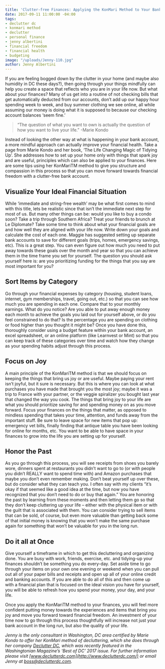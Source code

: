```yaml
---
title: 'Clutter-free Finances: Applying the KonMari Method to Your Bank Account'
date: 2017-09-11 11:00:00 -04:00
tags:
- declutter dc
- konmari method
- declutter
- personal finance
- jenny albertini
- financial freedom
- financial health
- budgeting
image: "/uploads/Jenny-110.jpg"
author: Jenny Albertini
---
```


If you are feeling bogged down by the clutter in your home (and maybe also humidity in DC these days?), then going through your things mindfully can help you create a space that reflects who you are in your life now.  But what about your finances?  Many of us get into a routine of not checking bills that get automatically deducted from our accounts, don’t add up our happy hour spending week to week, and buy summer clothing we see online, all while assuming our money is doing what it is supposed to because our checking account balances ‘seem fine.’

> “The question of what you want to own is actually the question of how you want to live your life.”
> -Marie Kondo

Instead of looking the other way at what is happening in your bank account, a more mindful approach can actually improve your financial health.  Take a page from Marie Kondo and her book, ‘The Life Changing Magic of Tidying Up’.  She addresses how to set up your home only with things that spark joy and are useful, principles which can also be applied to your finances.  Here are some tips using her KonMariTM method to give you structure and compassion in this process so that you can move forward towards financial freedom with a clutter-free bank account.

## Visualize Your Ideal Financial Situation

While ‘immediate and string-free wealth’ may be what first comes to mind with this title, lets be realistic since that isn’t the immediate next step for most of us.  But many other things can be:  would you like to buy a condo soon?  Take a trip through Southern Africa?  Treat your friends to brunch at Le Diplomate?  Take some time to think about what your financial goals are and how well they are aligned with your life now. Write down your goals and calculate the cost of each one. Maggie has suggested setting up separate bank accounts to save for different goals (trips, homes, emergency savings, etc).  This is a great step.  You can even figure out how much you need to put away towards these goals over the month and year so that you can achieve them in the time frame you set for yourself.  The question you should ask yourself here is: are you prioritizing funding for the things that you say are most important for you?

## Sort Items by Category

Go through your financial expenses by category (housing, student loans, internet, gym memberships, travel, going out, etc.) so that you can see how much you are spending in each one.  Compare that to your monthly earnings.  What do you notice?  Are you able to put away enough money each month to achieve the goals you laid out for yourself above, or do you feel constrained to do that?  Is the percentage you are spending on clothing or food higher than you thought it might be? Once you have done this, thoroughly consider using a budget feature within your bank account, an excel spreadsheet, or an online platform (like Learnvest or Mint) so that you can keep track of these categories over time and watch how they change as your spending habits adjust through this process.

## Focus on Joy

A main principle of the KonMariTM method is that we should focus on keeping the things that bring us joy or are useful.  Maybe paying your rent isn’t joyful, but it sure is necessary.  But this is where you can look at what purchases you have made that brought you the most joy; maybe it was a trip to France with your partner, or the veggie spiralizer you bought last year that changed the way you cook. The things that bring joy to your life are what you should prioritize saving for and spending money on as you move forward.  Focus your finances on the things that matter, as opposed to mindless spending that takes your time, attention, and funds away from the important stuff.  Be sure to leave space for new items that pop up: emergency vet bills, finally finding that antique table you have been looking for online for months, etc.  You want to be able to have space in your finances to grow into the life you are setting up for yourself.

## Honor the Past

As you go through this process, you will see receipts from shoes you barely wore, dinners spent at restaurants you didn’t want to go to (or with people you didn’t REALLY want to spend time with) and Amazon purchases that maybe you don’t even remember making.  Don’t beat yourself up over these, but do consider what they can teach you.  I often say with my clients “it’s okay if that seemed like a good idea at the time, but now you have recognized that you don’t need to do or buy that again.”  You are honoring the past by learning from these moments and then letting them go so that they don’t keep cluttering up your life – either with the physical item or with the guilt that is associated with them.  You can consider trying to sell items that can be sold, of course, but even more valuable than getting back some of that initial money is knowing that you won’t make the same purchase again for something that won’t be valuable for you in the long run.

## Do it all at Once

Give yourself a timeframe in which to get this decluttering and organizing done.  You are busy with work, friends, exercise, etc. and tidying-up your finances shouldn’t be something you do every-day.  Set aside time to go through your items on your own one evening or weekend when you can pull out all of your paper bills and receipts and open up all of your online credit and banking accounts.  If you are able to do all of this and then come up with a financial plan that is focused on the ideal vision you have for yourself, you will be able to refresh how you spend your money, your day, and your life.

Once you apply the KonMariTM method to your finances, you will feel more confident putting money towards the experiences and items that bring you joy and move you forward toward financial freedom. An investment of your time now to go through this process thoughtfully will increase not just your bank account in the long run, but also the quality of your life.

*Jenny is the only consultant in Washington, DC area certified by Marie Kondo to offer her KonMari method of decluttering, which she does through her company [Declutter DC](https://declutterdc.com/), which was recently featured in the Washingtonian Magazine’s ‘Best of DC’ 2017 issue. For further information please visit [www.declutterdc.com](http://www.declutterdc.com/) or email Jenny at [boss@declutterdc.com](mailto:boss@declutterdc.com).*